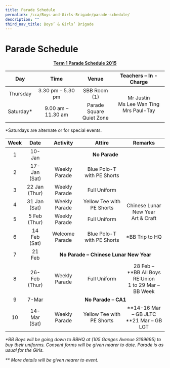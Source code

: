 ```yaml
---
title: Parade Schedule
permalink: /cca/Boys-and-Girls-Brigade/parade-schedule/
description: ""
third_nav_title: Boys’ & Girls’ Brigade
---
```

# Parade Schedule
<p style="text-align: center;"><b><u>Term 1 Parade Schedule 2015</u></b></p>

<table>
<thead>
  <tr>
    <th style="text-align: center;">Day</th>
    <th style="text-align: center;">Time</th>
    <th style="text-align: center;">Venue</th>
    <th style="text-align: center;">Teachers – In - Charge</th>
  </tr>
</thead>
<tbody>
  <tr>
    <td style="text-align: center;">Thursday</td>
    <td style="text-align: center;">3.30 pm – 5.30 pm</td>
    <td style="text-align: center;">SBB Room (1)</td>
    <td rowspan="2" style="text-align: center;">Mr Justin<br>Ms Lee Wan Ting<br>Mrs Paul-Tay</td>
  </tr>
  <tr>
    <td style="text-align: center;">Saturday*</td>
    <td style="text-align: center;">9.00 am – 11.30 am</td>
    <td style="text-align: center;">Parade Square<br>Quiet Zone</td>
  </tr>
</tbody>
</table>

\*Saturdays are alternate or for special events.

<table>
<thead>
  <tr>
    <th style="text-align: center;">Week</th>
    <th style="text-align: center;">Date</th>
    <th style="text-align: center;">Activity</th>
    <th colspan="2" style="text-align: center;">Attire</th>
    <th style="text-align: center;">Remarks</th>
  </tr>
</thead>
<tbody>
  <tr>
    <td style="text-align: center;">1</td>
    <td style="text-align: center;">10-Jan</td>
		<td colspan="4" style="text-align: center;"><b>No Parade</b></td>
  </tr>
  <tr>
    <td style="text-align: center;">2</td>
    <td style="text-align: center;">17-Jan<br>(Sat)</td>
    <td style="text-align: center;">Weekly Parade</td>
    <td colspan="2" style="text-align: center;">Blue Polo-T with PE Shorts</td>
    <td> </td>
  </tr>
  <tr>
    <td style="text-align: center;">3</td>
    <td style="text-align: center;">22 Jan<br>(Thur)</td>
    <td style="text-align: center;">Weekly Parade</td>
    <td colspan="2" style="text-align: center;">Full Uniform</td>
    <td> </td>
  </tr>
  <tr>
    <td style="text-align: center;">4</td>
    <td style="text-align: center;">31 Jan<br>(Sat)</td>
    <td style="text-align: center;">Weekly Parade</td>
    <td colspan="2" style="text-align: center;">Yellow Tee with PE Shorts</td>
    <td rowspan="2" style="text-align: center;">Chinese Lunar New Year<br>Art &amp; Craft</td>
  </tr>
  <tr>
    <td style="text-align: center;">5</td>
    <td style="text-align: center;">5 Feb<br>(Thur)</td>
    <td style="text-align: center;">Weekly Parade</td>
    <td colspan="2" style="text-align: center;">Full Uniform</td>
  </tr>
  <tr>
    <td style="text-align: center;">6</td>
    <td style="text-align: center;">14 Feb<br>(Sat)</td>
    <td style="text-align: center;">Welcome Parade</td>
    <td colspan="2" style="text-align: center;">Blue Polo-T with PE Shorts</td>
    <td style="text-align: center;">*BB Trip to HQ</td>
  </tr>
  <tr>
    <td style="text-align: center;">7</td>
    <td style="text-align: center;">21 Feb</td>
		<td colspan="4" style="text-align: center;"><b>No Parade – Chinese Lunar New Year</b></td>
  </tr>
  <tr>
    <td style="text-align: center;">8</td>
    <td style="text-align: center;">26-Feb<br>(Thur)</td>
    <td style="text-align: center;">Weekly Parade</td>
    <td colspan="2" style="text-align: center;">Full Uniform</td>
    <td style="text-align: center;">28 Feb –<br>**BB All Boys RE:Union<br>1 to 29 Mar –<br>BB Week</td>
  </tr>
  <tr>
    <td style="text-align: center;">9</td>
    <td style="text-align: center;">7-Mar</td>
		<td colspan="4" style="text-align: center;"><b>No Parade – CA1</b></td>
  </tr>
  <tr>
    <td style="text-align: center;">10</td>
    <td style="text-align: center;">14-Mar<br>(Sat)</td>
    <td colspan="2" style="text-align: center;">Weekly Parade</td>
    <td style="text-align: center;">Yellow Tee with PE Shorts</td>
    <td style="text-align: center;">**14-16 Mar<br>– GB JLTC<br>**21 Mar – GB LGT</td>
  </tr>
</tbody>
</table>

_\*BB Boys will be going down to BBHQ at (105 Ganges Avenue S169695) to buy their uniforms. Consent forms will be given nearer to date. Parade is as usual for the Girls._

_\*\* More details will be given nearer to event._